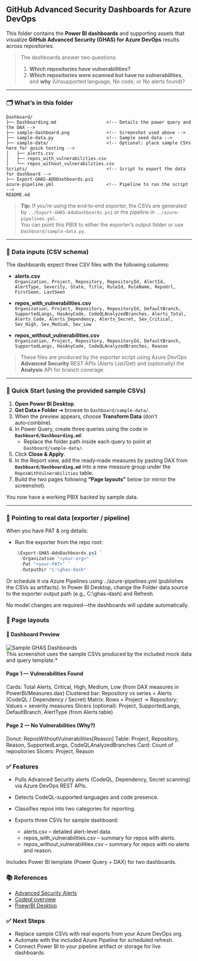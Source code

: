 ## GitHub Advanced Security Dashboards for Azure DevOps

This folder contains the **Power BI dashboards** and supporting assets that visualize
**GitHub Advanced Security (GHAS) for Azure DevOps** results across repositories.

> The dashboards answer two questions:
> 1) **Which repositories have vulnerabilities?**  
> 2) **Which repositories were scanned but have no vulnerabilities**, and **why** (Unsupported language, No code, or No alerts found)?

---

### 🗂️ What’s in this folder


```
Dashboard/
├── Dashboarding.md                   <!-- Details the power query and the DAX -->
├── sample-dashboard.png              <!-- Screenshot used above -->
├── sample-data.py                    <!-- Sample seed data -->
├── sample-data/                      <!-- Optional: place sample CSVs here for quick testing -->
│   ├── alerts.csv
│   ├── repos_with_vulnerabilities.csv
│   └── repos_without_vulnerabilities.csv
Scripts/                              <!-- Script to export the data for dashboard -->
├── Export-GHAS-ADODashboards.ps1
azure-pipeline.yml                    <!-- Pipeline to run the script -->
README.md
```

> **Tip:** If you’re using the end‑to‑end exporter, the CSVs are generated by
> `../Export-GHAS-AdoDashboards.ps1` or the pipeline in `../azure-pipelines.yml`.  
> You can point this PBIX to either the exporter’s output folder or use `Dashboard/sample-data.py`.

---

### 🧩 Data inputs (CSV schema)

The dashboards expect three CSV files with the following columns:

- **alerts.csv**  
  `Organization, Project, Repository, RepositoryId, AlertId, AlertType, Severity, State, Title, RuleId, RuleName, RepoUrl, FirstSeen, LastSeen`

- **repos_with_vulnerabilities.csv**  
  `Organization, Project, Repository, RepositoryId, DefaultBranch, SupportedLangs, HasAnyCode, CodeQLAnalyzedBranches, Alerts_Total, Alerts_Code, Alerts_Dependency, Alerts_Secret, Sev_Critical, Sev_High, Sev_Medium, Sev_Low`

- **repos_without_vulnerabilities.csv**  
  `Organization, Project, Repository, RepositoryId, DefaultBranch, SupportedLangs, HasAnyCode, CodeQLAnalyzedBranches, Reason`

> These files are produced by the exporter script using Azure DevOps **Advanced Security** REST APIs (Alerts List/Get) and (optionally) the **Analysis** API for branch coverage.

---

### 🚀 Quick Start (using the provided sample CSVs)

1. **Open Power BI Desktop**.  
2. **Get Data ▸ Folder** ➜ browse to `Dashboard/sample-data/`.  
3. When the preview appears, choose **Transform Data** (don’t auto‑combine).  
4. In Power Query, create three queries using the code in **`Dashboard/Dashboarding.md`**:  
   - Replace the folder path inside each query to point at `Dashboard/sample-data/`.
5. Click **Close & Apply**.
6. In the Report view, add the ready‑made measures by pasting DAX from **`Dashboard/Dashboarding.md`** into a new measure group under the `ReposWithVulnerabilities` table.
7. Build the two pages following **“Page layouts”** below (or mirror the screenshot).

You now have a working PBIX backed by sample data.

---

### 🔄 Pointing to real data (exporter / pipeline)

When you have PAT & org details:

- Run the exporter from the repo root:
  ```powershell
  .\Export-GHAS-AdoDashboards.ps1 `
    -Organization "<your-org>" `
    -Pat "<your-PAT>" `
    -OutputDir "C:\ghas-dash"


Or schedule it via Azure Pipelines using ../azure-pipelines.yml (publishes the CSVs as artifacts).
In Power BI Desktop, change the Folder data source to the exporter output path (e.g., C:\ghas-dash) and Refresh.

No model changes are required—the dashboards will update automatically.

### 🎨 Page layouts

#### 📸 Dashboard Preview

![Sample GHAS Dashboards](./Dashboard/sample-dashboard.png)  
This screenshot uses the sample CSVs produced by the included mock data and query template.*

#### Page 1 — Vulnerabilities Found

Cards: Total Alerts, Critical, High, Medium, Low
(from DAX measures in PowerBI/Measures.dax)
Clustered bar: Repository vs series = Alerts (CodeQL / Dependency / Secret)
Matrix: Rows = Project → Repository; Values = severity measures
Slicers (optional): Project, SupportedLangs, DefaultBranch, AlertType (from Alerts table)

#### Page 2 — No Vulnerabilities (Why?)

Donut: ReposWithoutVulnerabilities[Reason]
Table: Project, Repository, Reason, SupportedLangs, CodeQLAnalyzedBranches
Card: Count of repositories
Slicers: Project, Reason


### ✅ Features

* Pulls Advanced Security alerts (CodeQL, Dependency, Secret scanning) via Azure DevOps REST APIs.
* Detects CodeQL-supported languages and code presence.
* Classifies repos into two categories for reporting.
* Exports three CSVs for sample dashboard:

  - alerts.csv – detailed alert-level data.
  - repos_with_vulnerabilities.csv – summary for repos with alerts.
  - repos_without_vulnerabilities.csv – summary for repos with no alerts and reason.


Includes Power BI template (Power Query + DAX) for two dashboards.


### 📚 References

- [Advanced Security Alerts](https://learn.microsoft.com/en-us/rest/api/azure/devops/advancedsecurity/alerts)
- [Codeql overview](https://learn.microsoft.com/en-us/codeql/codeql-overview)
- [PoewrBI Desktop](https://powerbi.microsoft.com/desktop)


### ✅ Next Steps

* Replace sample CSVs with real exports from your Azure DevOps org.
* Automate with the included Azure Pipeline for scheduled refresh.
* Connect Power BI to your pipeline artifact or storage for live dashboards.
